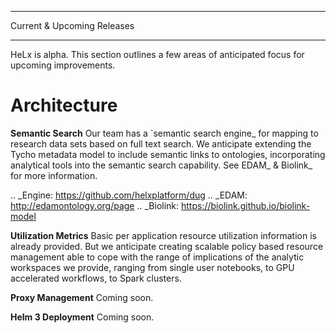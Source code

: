 ***************************
Current & Upcoming Releases
***************************

HeLx is alpha. This section outlines a few areas of anticipated focus
for upcoming improvements.

Architecture
============

**Semantic Search** Our team has a `semantic search
engine_ for mapping to research
data sets based on full text search. We anticipate extending the Tycho
metadata model to include semantic links to ontologies, incorporating
analytical tools into the semantic search capability. See
EDAM_ &
Biolink_ for more
information.

.. _Engine: https://github.com/helxplatform/dug
.. _EDAM: http://edamontology.org/page
.. _Biolink: https://biolink.github.io/biolink-model

**Utilization Metrics** Basic per application resource utilization
information is already provided. But we anticipate creating scalable
policy based resource management able to cope with the range of
implications of the analytic workspaces we provide, ranging from single
user notebooks, to GPU accelerated workflows, to Spark clusters.

**Proxy Management** Coming soon.

**Helm 3 Deployment** Coming soon.
